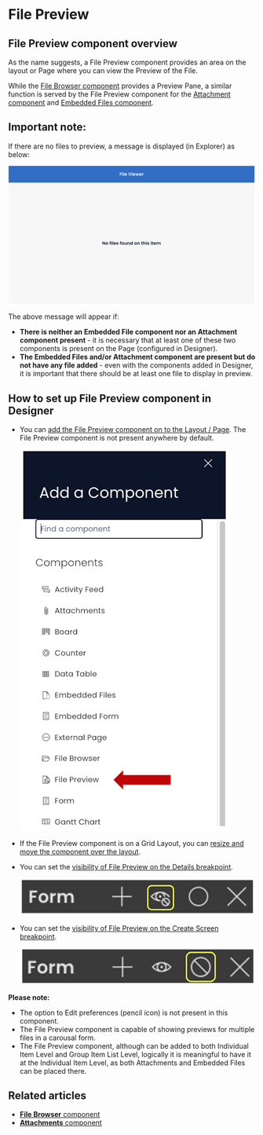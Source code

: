 # File Preview

## File Preview component overview

As the name suggests, a File Preview component provides an area on the layout or Page where you can view the Preview of the File.

While the [File Browser component](/docs/Rapid/3-Keyper%20Manual/2-Designer/2-Pages/3-Components/file-browser/file-browser.md "What is a File Browser component on a Layout / Page?") provides a Preview Pane, a similar function is served by the File Preview component for the [Attachment component](/docs/Rapid/3-Keyper%20Manual/2-Designer/2-Pages/3-Components/attachments/attachments.md "What is an Attachments component on a Layout / Page?") and [Embedded Files component](/docs/Rapid/3-Keyper%20Manual/2-Designer/2-Pages/3-Components/embedded-file/embedded-file.md "What is an Embedded Files component on a Layout / Page?").

## Important note:

If there are no files to preview, a message is displayed (in Explorer) as below:

![Blank file preview](<Blank file preview.png>)

The above message will appear if:

- **There is neither an Embedded File component nor an Attachment component present** - it is necessary that at least one of these two components is present on the Page (configured in Designer).
- **The Embedded Files and/or Attachment component are present but do not have any file added** - even with the components added in Designer, it is important that there should be at least one file to display in preview.

## How to set up File Preview component in Designer

- You can [add the File Preview component on to the Layout / Page](/docs/Rapid/3-Keyper%20Manual/2-Designer/2-Pages/5-how-to-guides/how-to-add-a-component/how-to-add-a-component.md "How to add a component to a Layout / Page?"). The File Preview component is not present anywhere by default.  

    ![Components list](<Components list.png>)
    
- If the File Preview component is on a Grid Layout, you can [resize and move the component over the layout](/docs/Rapid/3-Keyper%20Manual/2-Designer/2-Pages/5-how-to-guides/how-to-arrange-a-component-on-a-grid/how-to-arrange-a-component-on-a-grid.md "How to arrange a component on Grid layout?").
- You can set the [visibility of File Preview on the Details breakpoint](/docs/Rapid/3-Keyper%20Manual/2-Designer/2-Pages/5-how-to-guides/how-to-hide-components-on-breakpoints/how-to-hide-components-on-breakpoints.md "How to set a component to be visible / hidden on 'Item Details' and 'Create' breakpoints?").   

    ![Visibility toggle](<../Visiblity toggle.png>)
- You can set the [visibility of File Preview on the Create Screen breakpoint](/docs/Rapid/3-Keyper%20Manual/2-Designer/2-Pages/5-how-to-guides/how-to-hide-components-on-breakpoints/how-to-hide-components-on-breakpoints.md "How to set a component to be visible / hidden on 'Item Details' and 'Create' breakpoints?").   

    ![Display Toggle](<../Display toggle.png>)

**Please note:**

- The option to Edit preferences (pencil icon) is not present in this component.
- The File Preview component is capable of showing previews for multiple files in a carousal form.
- The File Preview component, although can be added to both Individual Item Level and Group Item List Level, logically it is meaningful to have it at the Individual Item Level, as both Attachments and Embedded Files can be placed there.

## Related articles

- [**File Browser** component](../file-browser/file-browser.md "What is a File Browser component on a Layout / Page?")
- [**Attachments** component](/docs/Rapid/3-Keyper%20Manual/2-Designer/2-Pages/3-Components/attachments/attachments.md "What is an Attachments component on a Layout / Page?")
